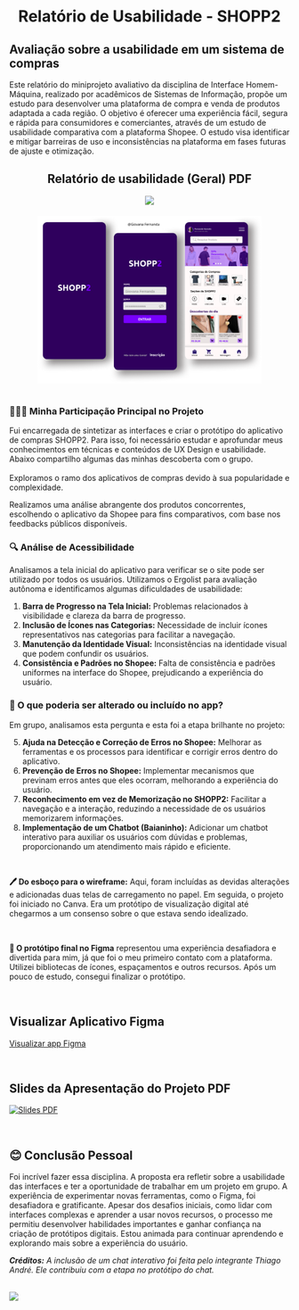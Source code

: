 <div align="center">
   <h1>Relatório de Usabilidade - SHOPP2</h1>
</div>

<h2>Avaliação sobre a usabilidade em um sistema de compras</h2>

Este relatório do miniprojeto avaliativo da disciplina de Interface Homem-Máquina, realizado por acadêmicos de Sistemas de Informação, propõe um estudo para desenvolver uma plataforma de compra e venda de produtos adaptada a cada região. 
O objetivo é oferecer uma experiência fácil, segura e rápida para consumidores e comerciantes, através de um estudo de usabilidade comparativa com a plataforma Shopee. O estudo visa identificar e mitigar barreiras de uso e inconsistências na plataforma em fases futuras de ajuste e otimização.


<div align="center">
   <h2>Relatório de usabilidade (Geral) PDF</h2>
   <img src="https://img.shields.io/badge/Relatorio-PDF-purple"<a href="https://drive.google.com/file/d/1sjgJqpYmRvUpO2ZmtukONP6-icWHGZ5q/view?usp=sharing"/><br><br>
   <img src="https://github.com/GiovanaMerces/RelatorioShopp2/blob/4707c6e1d2ef913d76a5ebe3659a37e9b14f18c4/Meu%20DesignShopp2.png" alt="Meu DesignShopp2.png" height="300" align="center">
</div>

<br>

<h3>🙋🏻‍♀️ Minha Participação Principal no Projeto</h3>
Fui encarregada de sintetizar as interfaces e criar o protótipo do aplicativo de compras SHOPP2. Para isso, foi necessário estudar e aprofundar meus conhecimentos em técnicas e conteúdos de UX Design e usabilidade. Abaixo compartilho algumas das minhas descoberta com o grupo.
<br>
<br>
Exploramos o ramo dos aplicativos de compras devido à sua popularidade e complexidade.

Realizamos uma análise abrangente dos produtos concorrentes, escolhendo o aplicativo da Shopee para fins comparativos, com base nos feedbacks públicos disponíveis.

<h3> 🔍 Análise de Acessibilidade </h3> 

Analisamos a tela inicial do aplicativo para verificar se o site pode ser utilizado por todos os usuários. Utilizamos o Ergolist para avaliação autônoma e identificamos algumas dificuldades de usabilidade:

1. **Barra de Progresso na Tela Inicial:** Problemas relacionados à visibilidade e clareza da barra de progresso.
2. **Inclusão de Ícones nas Categorias:** Necessidade de incluir ícones representativos nas categorias para facilitar a navegação.
3. **Manutenção da Identidade Visual:** Inconsistências na identidade visual que podem confundir os usuários.
4. **Consistência e Padrões no Shopee:** Falta de consistência e padrões uniformes na interface do Shopee, prejudicando a experiência do usuário.

<h3> 🤔 O que poderia ser alterado ou incluído no app? </h3>

Em grupo, analisamos esta pergunta e esta foi a etapa brilhante no projeto:

5. **Ajuda na Detecção e Correção de Erros no Shopee:** Melhorar as ferramentas e os processos para identificar e corrigir erros dentro do aplicativo.
6. **Prevenção de Erros no Shopee:** Implementar mecanismos que previnam erros antes que eles ocorram, melhorando a experiência do usuário.
7. **Reconhecimento em vez de Memorização no SHOPP2:** Facilitar a navegação e a interação, reduzindo a necessidade de os usuários memorizarem informações.
8. **Implementação de um Chatbot (Baianinho):** Adicionar um chatbot interativo para auxiliar os usuários com dúvidas e problemas, proporcionando um atendimento mais rápido e eficiente.
<br>

**🖊 Do esboço para o wireframe:** Aqui, foram incluídas as devidas alterações e adicionadas duas telas de carregamento no papel. Em seguida, o projeto foi iniciado no Canva. Era um protótipo de visualização digital até chegarmos a um consenso sobre o que estava sendo idealizado.

<br>

**📱 O protótipo final no Figma** representou uma experiência desafiadora e divertida para mim, já que foi o meu primeiro contato com a plataforma. Utilizei bibliotecas de ícones, espaçamentos e outros recursos. Após um pouco de estudo, consegui finalizar o protótipo.

<br>

## Visualizar Aplicativo Figma

[Visualizar app Figma](https://www.figma.com/proto/AZY0v64H198pZVjGCQXIWD/Meu-Design?node-id=41-13&t=bkUag4MgXxJwofBk-1&scaling=scale-down&page-id=12%3A18)

<br>

## Slides da Apresentação do Projeto PDF

[![Slides PDF](https://img.shields.io/badge/Slides-PDF-blue)](https://drive.google.com/file/d/1fNWHi06H3kdQR5VoC2XV6WpQqUBRZVJ4/view?usp=sharing)

<br>

<h2>😊 Conclusão Pessoal</h2>

Foi incrível fazer essa disciplina. A proposta era refletir sobre a usabilidade das interfaces e ter a oportunidade de trabalhar em um projeto em grupo. A experiência de experimentar novas ferramentas, como o Figma, foi desafiadora e gratificante. Apesar dos desafios iniciais, como lidar com interfaces complexas e aprender a usar novos recursos, o processo me permitiu desenvolver habilidades importantes e ganhar confiança na criação de protótipos digitais. Estou animada para continuar aprendendo e explorando mais sobre a experiência do usuário.

***Créditos:*** *A inclusão de um chat interativo foi feita pelo integrante Thiago André. Ele contribuiu com a etapa no protótipo do chat.*

<br>

<a href="https://github.com/GiovanaMerces">
    <img src="https://img.shields.io/badge/GitHub-000000?style=for-the-badge&logo=github&logoColor=purple" />
</a>







